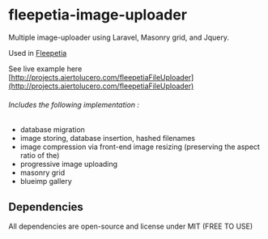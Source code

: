 # fleepetia-image-uploader
Multiple image-uploader using Laravel, Masonry grid, and Jquery.

Used in [Fleepetia](https://fleepetia.com)

See live example here [http://projects.aiertolucero.com/fleepetiaFileUploader](http://projects.aiertolucero.com/fleepetiaFileUploader)
###### Includes the following implementation :
- database migration
- image storing, database insertion, hashed filenames
- image compression via front-end image resizing (preserving the aspect ratio of the)
- progressive image uploading
- masonry grid
- blueimp gallery

## Dependencies
All dependencies are open-source and license under MIT (FREE TO USE)
